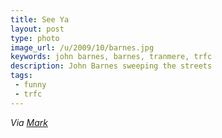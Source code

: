 ```yaml
---
title: See Ya
layout: post
type: photo
image_url: /u/2009/10/barnes.jpg
keywords: john barnes, barnes, tranmere, trfc
description: John Barnes sweeping the streets
tags:
 - funny
 - trfc
---
```


_Via [Mark][1]_

[1]:http://www.liverpoolecho.co.uk/sport/tranmere-rovers/tranmere-rovers-news/2009/08/29/trevor-s-final-wash-and-go-100252-24556189/